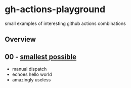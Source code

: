 # gh-actions-playground

small examples of interesting github actions combinations

## Overview



## 00 - [smallest possible ](.github/workflows/00-hello-world.yml)

- manual dispatch
- echoes hello world
- amazingly useless